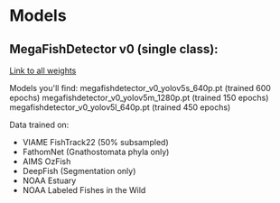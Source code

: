 # Models

## MegaFishDetector v0 (single class):
[Link to all weights](https://drive.google.com/drive/folders/14fA7djYvxchfdqgWnCJABV5JQETjVe0I?usp=sharing)

Models you'll find:
megafishdetector_v0_yolov5s_640p.pt (trained 600 epochs)
megafishdetector_v0_yolov5m_1280p.pt (trained 150 epochs)
megafishdetector_v0_yolov5l_640p.pt (trained 450 epochs)

Data trained on:
- VIAME FishTrack22 (50% subsampled)
- FathomNet (Gnathostomata phyla only)
- AIMS OzFish
- DeepFish (Segmentation only)
- NOAA Estuary
- NOAA Labeled Fishes in the Wild

